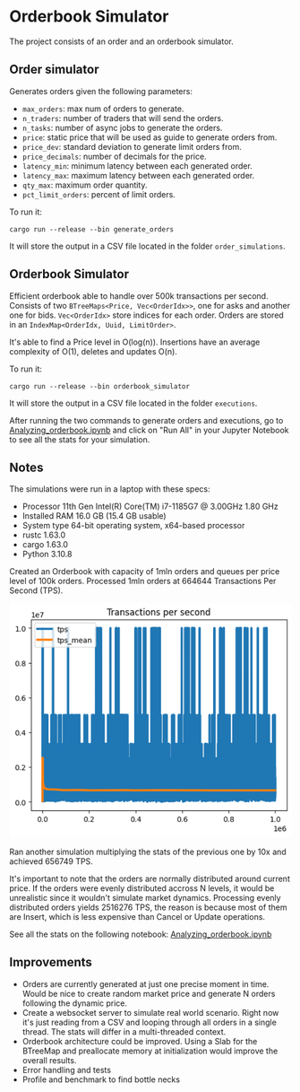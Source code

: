 # Orderbook Simulator
The project consists of an order and an orderbook simulator. 

## Order simulator
Generates orders given the following parameters: 
* `max_orders`: max num of orders to generate.
* `n_traders`: number of traders that will send the orders.
* `n_tasks`: number of async jobs to generate the orders.
* `price`: static price that will be used as guide to generate orders from.
* `price_dev`: standard deviation to generate limit orders from.
* `price_decimals`: number of decimals for the price.
* `latency_min`: minimum latency between each generated order.
* `latency_max`: maximum latency between each generated order.
* `qty_max`: maximum order quantity.
* `pct_limit_orders`: percent of limit orders.

To run it: 
```
cargo run --release --bin generate_orders
```

It will store the output in a CSV file located in the folder `order_simulations`.

## Orderbook Simulator
Efficient orderbook able to handle over 500k transactions per second. 
Consists of two `BTreeMaps<Price, Vec<OrderIdx>>`, one for asks and another one for bids. `Vec<OrderIdx>` store indices for each order. Orders are stored in an `IndexMap<OrderIdx, Uuid, LimitOrder>`.

It's able to find a Price level in O(log(n)). Insertions have an average complexity of O(1), deletes and updates O(n).

To run it: 
```
cargo run --release --bin orderbook_simulator
```

It will store the output in a CSV file located in the folder `executions`.

After running the two commands to generate orders and executions, go to [Analyzing_orderbook.ipynb](Analyzing_orderbook.ipynb) and click on "Run All" in your Jupyter Notebook to see all the stats for your simulation.

## Notes
The simulations were run in a laptop with these specs:
* Processor	11th Gen Intel(R) Core(TM) i7-1185G7 @ 3.00GHz   1.80 GHz
* Installed RAM	16.0 GB (15.4 GB usable)
* System type	64-bit operating system, x64-based processor
* rustc 1.63.0
* cargo 1.63.0
* Python 3.10.8

Created an Orderbook with capacity of 1mln orders and queues per price level of 100k orders. Processed 1mln orders at 664644 Transactions Per Second (TPS). 

<img src="./images/tps_1mln.png"/>

Ran another simulation multiplying the stats of the previous one by 10x and achieved 656749 TPS.

It's important to note that the orders are normally distributed around current price. If the orders were evenly distributed accross N levels, it would be unrealistic since it wouldn't simulate market dynamics. Processing evenly distributed orders yields 2516276 TPS, the reason is because most of them are Insert, which is less expensive than Cancel or Update operations.

See all the stats on the following notebook: [Analyzing_orderbook.ipynb](Analyzing_orderbook.ipynb)

## Improvements
* Orders are currently generated at just one precise moment in time. Would be nice to create random market price and generate N orders following the dynamic price.
* Create a websocket server to simulate real world scenario. Right now it's just reading from a CSV and looping through all orders in a single thread. The stats will differ in a multi-threaded context.
* Orderbook architecture could be improved. Using a Slab for the BTreeMap and preallocate memory at initialization would improve the overall results. 
* Error handling and tests
* Profile and benchmark to find bottle necks
